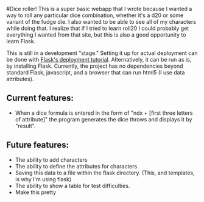 #Dice roller!
This is a super basic webapp that I wrote because I wanted a way to roll
any particular dice combination, whether it's a d20 or some variant of the fudge
die. I also wanted to be able to see all of my characters while doing that.
I  realize that if I tried to learn roll20 I could probably get everything I wanted
from that site, but this is also a good opportunity to learn Flask.

This is still in a development "stage." Setting it up for actual deployment can be
done with [Flask's deployment tutorial][1]. Alternatively, it can be run as is,
by installing Flask. Currently, the project has no dependencies beyond standard
Flask, javascript, and a browser that can run html5 (I use data attributes).

[1]:http://flask.pocoo.org/docs/0.12/deploying/
## Current features:
* When a dice formula is entered in the form of "ndx + [first three letters of attribute]"
the program generates the dice throws and displays it by "result".

## Future features:
* The ability to add characters
* The ability to define the attributes for characters
* Saving this data to a file within the flask directory. (This, and templates, is why I'm using flask)
* The ability to show a table for test difficulties.
* Make this pretty
